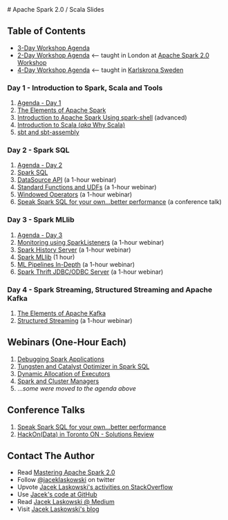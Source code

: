 <a id="toc" />
# Apache Spark 2.0 / Scala Slides

## Table of Contents

* [3-Day Workshop Agenda](http://blog.jaceklaskowski.pl/spark-workshop/slides/00_agenda.html)
* [2-Day Workshop Agenda](http://blog.jaceklaskowski.pl/spark-workshop/slides/00_agenda-2-days.html) <-- taught in London at [Apache Spark 2.0 Workshop](http://www.meetup.com/London-Spark-Coding-Dojo/events/233488536/)
* [4-Day Workshop Agenda](http://blog.jaceklaskowski.pl/spark-workshop/slides/00_agenda-4-days.html) <-- taught in [Karlskrona Sweden](https://en.wikipedia.org/wiki/Karlskrona)

### Day 1 - Introduction to Spark, Scala and Tools

1. [Agenda - Day 1](http://blog.jaceklaskowski.pl/spark-workshop/slides/01_agenda.html)
1. [The Elements of Apache Spark](http://blog.jaceklaskowski.pl/spark-workshop/slides/01_introduction-to-spark.html)
1. [Introduction to Apache Spark Using spark-shell](http://blog.jaceklaskowski.pl/spark-workshop/slides/01_Spark-Intro-Using-Spark-Shell.html) (advanced)
1. [Introduction to Scala (_aka_ Why Scala)](http://blog.jaceklaskowski.pl/spark-workshop/slides/02_scala.html)
1. [sbt and sbt-assembly](http://blog.jaceklaskowski.pl/spark-workshop/slides/02_sbt.html)

### Day 2 - Spark SQL

1. [Agenda - Day 2](http://blog.jaceklaskowski.pl/spark-workshop/slides/02_agenda.html)
1. [Spark SQL](http://blog.jaceklaskowski.pl/spark-workshop/slides/02_spark_sql.html)
1. [DataSource API](http://blog.jaceklaskowski.pl/spark-workshop/slides/01_datasource.html) (a 1-hour webinar)
1. [Standard Functions and UDFs](http://blog.jaceklaskowski.pl/spark-workshop/slides/03_udfs.html) (a 1-hour webinar)
1. [Windowed Operators](http://blog.jaceklaskowski.pl/spark-workshop/slides/06_spark_sql_windowed_operators.html) (a 1-hour webinar)
1. [Speak Spark SQL for your own...better performance](http://blog.jaceklaskowski.pl/spark-workshop/slides/speak-spark-sql-for-better-performance.html) (a conference talk)

### Day 3 - Spark MLlib

1. [Agenda - Day 3](http://blog.jaceklaskowski.pl/spark-workshop/slides/03_agenda.html)
1. [Monitoring using SparkListeners](http://blog.jaceklaskowski.pl/spark-workshop/slides/08_Monitoring_using_SparkListeners.html) (a 1-hour webinar)
1. [Spark History Server](http://blog.jaceklaskowski.pl/spark-workshop/slides/12_SparkCore-Spark-History-Server.html) (a 1-hour webinar)
1. [Spark MLlib](http://blog.jaceklaskowski.pl/spark-workshop/slides/03_spark_mllib.html) (1 hour)
1. [ML Pipelines In-Depth](http://blog.jaceklaskowski.pl/spark-workshop/slides/04_mllib_ml-pipelines.html) (a 1-hour webinar)
1. [Spark Thrift JDBC/ODBC Server](http://blog.jaceklaskowski.pl/spark-workshop/slides/09_SparkSQL-Spark-Thrift-Server.html) (a 1-hour webinar)

### Day 4 - Spark Streaming, Structured Streaming and Apache Kafka

1. [The Elements of Apache Kafka](http://blog.jaceklaskowski.pl/spark-workshop/slides/04_Apache-Kafka.html)
1. [Structured Streaming](http://blog.jaceklaskowski.pl/spark-workshop/slides/10_SparkSQL-Structured_Streaming.html) (a 1-hour webinar)

## Webinars (One-Hour Each)

1. [Debugging Spark Applications](http://blog.jaceklaskowski.pl/spark-workshop/slides/02_debugging-spark.html)
1. [Tungsten and Catalyst Optimizer in Spark SQL](http://blog.jaceklaskowski.pl/spark-workshop/slides/05_sql_catalyst-optimizer-tungsten.html)
1. [Dynamic Allocation of Executors](http://blog.jaceklaskowski.pl/spark-workshop/slides/07_Spark-Core-Dynamic-Allocation-Of-Executors.html)
1. [Spark and Cluster Managers](http://blog.jaceklaskowski.pl/spark-workshop/slides/11_SparkCore-Cluster-Managers.html)
1. ..._some were moved to the agenda above_

## Conference Talks

1. [Speak Spark SQL for your own...better performance](http://blog.jaceklaskowski.pl/spark-workshop/slides/speak-spark-sql-for-better-performance.html)
2. [HackOn(Data) in Toronto ON - Solutions Review](http://blog.jaceklaskowski.pl/spark-workshop/slides/hackondata-solutions-review.html)

## Contact The Author

* Read [Mastering Apache Spark 2.0](https://bit.ly/mastering-apache-spark)
* Follow [@jaceklaskowski](https://twitter.com/jaceklaskowski) on twitter
* Upvote [Jacek Laskowski's activities on StackOverflow](http://stackoverflow.com/users/1305344/jacek-laskowski)
* Use [Jacek's code at GitHub](https://github.com/jaceklaskowski)
* Read [Jacek Laskowski @ Medium](https://medium.com/@jaceklaskowski)
* Visit [Jacek Laskowski's blog](https://blog.jaceklaskowski.pl)
